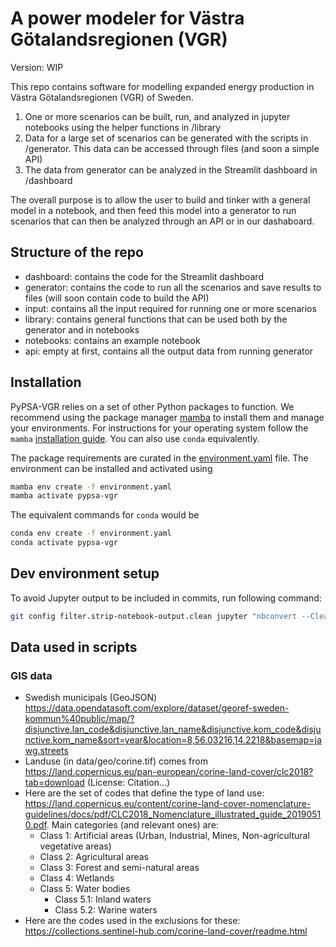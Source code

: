 # A power modeler for Västra Götalandsregionen (VGR)

Version: WIP

This repo contains software for modelling expanded energy production in Västra Götalandsregionen (VGR) of Sweden. 

1. One or more scenarios can be built, run, and analyzed in jupyter notebooks using the helper functions in /library
2. Data for a large set of scenarios can be generated with the scripts in /generator. This data can be accessed through files (and soon a simple API)
3. The data from generator can be analyzed in the Streamlit dashboard in /dashboard

The overall purpose is to allow the user to build and tinker with a general model in a notebook, and then feed this model into a generator to run scenarios that can then be analyzed through an API or in our dashaboard.

## Structure of the repo

- dashboard: contains the code for the Streamlit dashboard
- generator: contains the code to run all the scenarios and save results to files (will soon contain code to build the API)
- input: contains all the input required for running one or more scenarios
- library: contains general functions that can be used both by the generator and in notebooks
- notebooks: contains an example notebook
- api: empty at first, contains all the output data from running generator


## Installation
PyPSA-VGR relies on a set of other Python packages to function.
We recommend using the package manager [mamba](https://mamba.readthedocs.io/en/latest/) to install them and manage your environments.
For instructions for your operating system follow the `mamba` [installation guide](https://mamba.readthedocs.io/en/latest/installation/mamba-installation.html).
You can also use ``conda`` equivalently.

The package requirements are curated in the [environment.yaml](https://github.com/PyPSA/pypsa-vgr/blob/prototype/environment.yaml) file.
The environment can be installed and activated using

```bash
mamba env create -f environment.yaml
mamba activate pypsa-vgr
```

The equivalent commands for `conda` would be
```bash
conda env create -f environment.yaml
conda activate pypsa-vgr
```

## Dev environment setup
To avoid Jupyter output to be included in commits, run following command:
```bash
git config filter.strip-notebook-output.clean jupyter "nbconvert --ClearOutputPreprocessor.enabled=True --to=notebook --stdin --stdout --log-level=ERROR"
```

## Data used in scripts

### GIS data
- Swedish municipals (GeoJSON) https://data.opendatasoft.com/explore/dataset/georef-sweden-kommun%40public/map/?disjunctive.lan_code&disjunctive.lan_name&disjunctive.kom_code&disjunctive.kom_name&sort=year&location=8,56.03216,14.2218&basemap=jawg.streets
- Landuse (in data/geo/corine.tif) comes from https://land.copernicus.eu/pan-european/corine-land-cover/clc2018?tab=download (License: Citation...)
- Here are the set of codes that define the type of land use: https://land.copernicus.eu/content/corine-land-cover-nomenclature-guidelines/docs/pdf/CLC2018_Nomenclature_illustrated_guide_20190510.pdf. Main categories (and relevant ones) are:
  - Class 1: Artificial areas (Urban, Industrial, Mines, Non-agricultural vegetative areas)
  - Class 2: Agricultural areas
  - Class 3: Forest and semi-natural areas
  - Class 4: Wetlands
  - Class 5: Water bodies
    - Class 5.1: Inland waters
    - Class 5.2: Warine waters
- Here are the codes used in the exclusions for these: https://collections.sentinel-hub.com/corine-land-cover/readme.html
